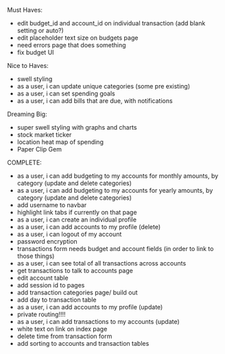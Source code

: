 

Must Haves:
- edit budget_id and account_id on individual transaction (add blank setting or auto?)
- edit placeholder text size on budgets page
- need errors page that does something
- fix budget UI  

Nice to Haves:
- swell styling
- as a user, i can update unique categories (some pre existing)
- as a user, i can set spending goals
- as a user, i can add bills that are due, with notifications

Dreaming Big:
- super swell styling with graphs and charts
- stock market ticker
- location heat map of spending
- Paper Clip Gem

COMPLETE:
- as a user, i can add budgeting to my accounts for monthly amounts, by category (update and delete categories)
- as a user, i can add budgeting to my accounts for yearly amounts, by category (update and delete categories)
- add username to navbar
- highlight link tabs if currently on that page
- as a user, i can create an individual profile
- as a user, i can add accounts to my profile (delete)
- as a user, i can logout of my account
- password encryption
- transactions form needs budget and account fields (in order to link to those things)
- as a user, i can see total of all transactions across accounts
- get transactions to talk to accounts page
- edit account table
- add session id to pages
- add transaction categories page/ build out
- add day to transaction table
- as a user, i can add accounts to my profile (update)
- private routing!!!!
- as a user, i can add transactions to my accounts (update)
- white text on link on index page
- delete time from transaction form
- add sorting to accounts and transaction tables
